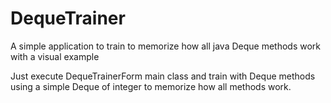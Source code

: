 # DequeTrainer
A simple application to train to memorize how all java Deque methods work with a visual example

Just execute DequeTrainerForm main class and train with Deque methods using a simple Deque of integer to memorize how all methods work.

